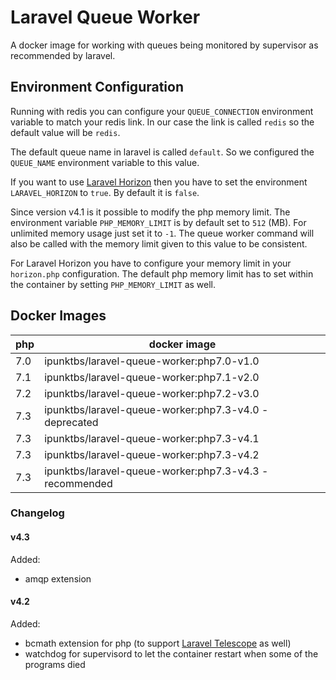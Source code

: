 # Laravel Queue Worker

A docker image for working with queues being monitored by supervisor as recommended by laravel.

## Environment Configuration

Running with redis you can configure your `QUEUE_CONNECTION` environment variable to match your redis link. In our case the link is called `redis` so the default value will be `redis`.

The default queue name in laravel is called `default`. So we configured the `QUEUE_NAME` environment variable to this value.

If you want to use [Laravel Horizon](https://laravel.com/docs/horizon) then you have to set the environment `LARAVEL_HORIZON` to `true`. By default it is `false`.

Since version v4.1 is it possible to modify the php memory limit. The environment variable `PHP_MEMORY_LIMIT` is by default set to `512` (MB). For unlimited memory usage just set it to `-1`. The queue worker command will also be called with the memory limit given to this value to be consistent.

For Laravel Horizon you have to configure your memory limit in your `horizon.php` configuration. The default php memory limit has to set within the container by setting `PHP_MEMORY_LIMIT` as well.


## Docker Images

| php | docker image |
| --- | ------------ |
| 7.0 | ipunktbs/laravel-queue-worker:php7.0-v1.0 |
| 7.1 | ipunktbs/laravel-queue-worker:php7.1-v2.0 |
| 7.2 | ipunktbs/laravel-queue-worker:php7.2-v3.0 |
| 7.3 | ipunktbs/laravel-queue-worker:php7.3-v4.0 - deprecated |
| 7.3 | ipunktbs/laravel-queue-worker:php7.3-v4.1 |
| 7.3 | ipunktbs/laravel-queue-worker:php7.3-v4.2 |
| 7.3 | ipunktbs/laravel-queue-worker:php7.3-v4.3 - recommended |

### Changelog

#### v4.3

Added:
- amqp extension

#### v4.2

Added:
- bcmath extension for php (to support [Laravel Telescope](https://laravel.com/docs/telescope) as well)
- watchdog for supervisord to let the container restart when some of the programs died

